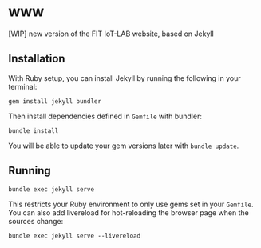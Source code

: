 # www
[WIP] new version of the FIT IoT-LAB website, based on Jekyll

## Installation
With Ruby setup, you can install Jekyll by running the following in your terminal:

    gem install jekyll bundler

Then install dependencies defined in `Gemfile` with bundler:

    bundle install

You will be able to update your gem versions later with `bundle update`.

## Running

    bundle exec jekyll serve

This restricts your Ruby environment to only use gems set in your `Gemfile`.
You can also add livereload for hot-reloading the browser page when the sources change:

    bundle exec jekyll serve --livereload
